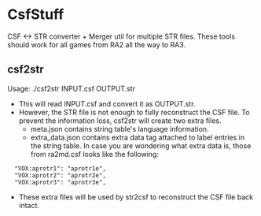 # CsfStuff

CSF &lt;-> STR converter + Merger util for multiple STR files. These tools should work for all games from RA2 all the way to RA3.

## csf2str

Usage: ./csf2str INPUT.csf OUTPUT.str

* This will read INPUT.csf and convert it as OUTPUT.str.
* However, the STR file is not enough to fully reconstruct the CSF file. To prevent the information loss, csf2str will create two extra files.
  * meta.json contains string table's language information.
  * extra_data.json contains extra data tag attached to label entries in the string table. In case you are wondering what extra data is, those from ra2md.csf looks like the following:

```
  "VOX:aprotr1": "aprotr1e",
  "VOX:aprotr2": "aprotr2e",
  "VOX:aprotr3": "aprotr3e",
```

* These extra files will be used by str2csf to reconstruct the CSF file back intact.
